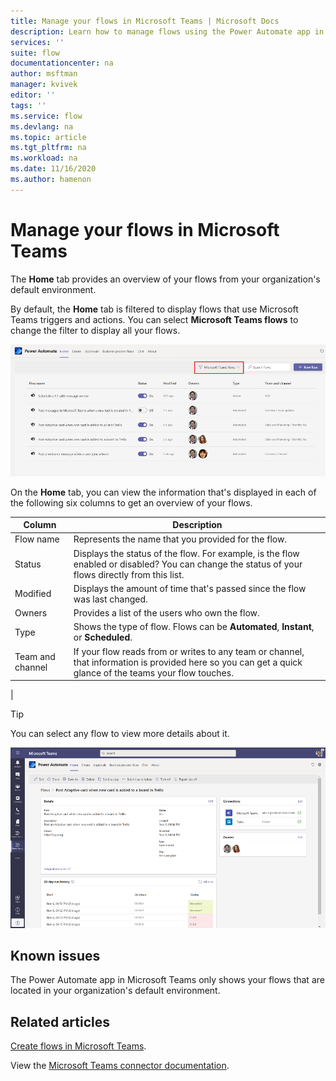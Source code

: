 ```yaml
---
title: Manage your flows in Microsoft Teams | Microsoft Docs
description: Learn how to manage flows using the Power Automate app in Microsoft Teams
services: ''
suite: flow
documentationcenter: na
author: msftman
manager: kvivek
editor: ''
tags: ''
ms.service: flow
ms.devlang: na
ms.topic: article
ms.tgt_pltfrm: na
ms.workload: na
ms.date: 11/16/2020
ms.author: hamenon
---
```


# Manage your flows in Microsoft Teams

The **Home** tab provides an overview of your flows from your organization's default environment.

By default, the **Home** tab is filtered to display flows that use Microsoft Teams triggers and actions. You can select **Microsoft Teams flows** to change the filter to display all your flows.

![Home tab](../media/power-automate-teams-app-create/home-tab.png)

On the **Home** tab, you can view the information that's displayed in each of the following six columns to get an overview of your flows.

Column | Description
----|----
 Flow name | Represents the name that you provided for the flow.
 Status | Displays the status of the flow. For example, is the flow enabled or disabled? You can change the status of your flows directly from this list.
 Modified | Displays the amount of time that's passed since the flow was last changed.
 Owners | Provides a list of the users who own the flow.
 Type |Shows the type of flow. Flows can be **Automated**, **Instant**, or **Scheduled**.
 Team and channel |If your flow reads from or writes to any team or channel, that information is provided here so you can get a quick glance of the teams your flow touches.
  |


>[!TIP]
>You can select any flow to view more details about it. 

![Flow details](../media/power-automate-teams-app-create/flow-details.png)

## Known issues

The Power Automate app in Microsoft Teams only shows your flows that are located in your organization's default environment. 

## Related articles

[Create flows in Microsoft Teams](./power-automate-teams-app-create.md).

View the [Microsoft Teams connector documentation](https://docs.microsoft.com/connectors/teams/).
